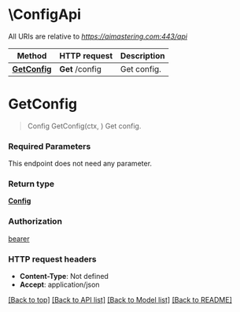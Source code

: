 # \ConfigApi

All URIs are relative to *https://aimastering.com:443/api*

Method | HTTP request | Description
------------- | ------------- | -------------
[**GetConfig**](ConfigApi.md#GetConfig) | **Get** /config | Get config.


# **GetConfig**
> Config GetConfig(ctx, )
Get config.

### Required Parameters
This endpoint does not need any parameter.

### Return type

[**Config**](Config.md)

### Authorization

[bearer](../README.md#bearer)

### HTTP request headers

 - **Content-Type**: Not defined
 - **Accept**: application/json

[[Back to top]](#) [[Back to API list]](../README.md#documentation-for-api-endpoints) [[Back to Model list]](../README.md#documentation-for-models) [[Back to README]](../README.md)

